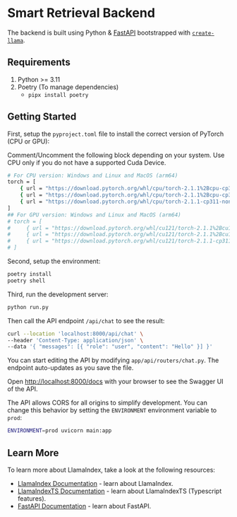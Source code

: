 # Smart Retrieval Backend

The backend is built using Python & [FastAPI](https://fastapi.tiangolo.com/) bootstrapped with [`create-llama`](https://github.com/run-llama/LlamaIndexTS/tree/main/packages/create-llama).

## Requirements

1. Python >= 3.11
2. Poetry (To manage dependencies)
   - ```pipx install poetry```

## Getting Started

First, setup the `pyproject.toml` file to install the correct version of PyTorch (CPU or GPU):

Comment/Uncomment the following block depending on your system. Use CPU only if you do not have a supported Cuda Device.

```bash
# For CPU version: Windows and Linux and MacOS (arm64)
torch = [
    { url = "https://download.pytorch.org/whl/cpu/torch-2.1.1%2Bcpu-cp311-cp311-win_amd64.whl", markers = "sys_platform == 'win32'" },
    { url = "https://download.pytorch.org/whl/cpu/torch-2.1.1%2Bcpu-cp311-cp311-linux_x86_64.whl", markers = "sys_platform == 'linux'" },
    { url = "https://download.pytorch.org/whl/cpu/torch-2.1.1-cp311-none-macosx_11_0_arm64.whl", markers = "sys_platform == 'darwin'" },
]
## For GPU version: Windows and Linux and MacOS (arm64)
# torch = [
#     { url = "https://download.pytorch.org/whl/cu121/torch-2.1.1%2Bcu121-cp311-cp311-win_amd64.whl", markers = "sys_platform == 'win32'" },
#     { url = "https://download.pytorch.org/whl/cu121/torch-2.1.1%2Bcu121-cp311-cp311-linux_x86_64.whl", markers = "sys_platform == 'linux'" },
#     { url = "https://download.pytorch.org/whl/cu121/torch-2.1.1-cp311-none-macosx_11_0_arm64.whl", markers = "sys_platform == 'darwin'" },
# ]
```

Second, setup the environment:

```bash
poetry install
poetry shell
```

Third, run the development server:

```bash
python run.py
```

Then call the API endpoint `/api/chat` to see the result:

```bash
curl --location 'localhost:8000/api/chat' \
--header 'Content-Type: application/json' \
--data '{ "messages": [{ "role": "user", "content": "Hello" }] }'
```

You can start editing the API by modifying `app/api/routers/chat.py`. The endpoint auto-updates as you save the file.

Open [http://localhost:8000/docs](http://localhost:8000/docs) with your browser to see the Swagger UI of the API.

The API allows CORS for all origins to simplify development. You can change this behavior by setting the `ENVIRONMENT` environment variable to `prod`:

```bash
ENVIRONMENT=prod uvicorn main:app
```

## Learn More

To learn more about LlamaIndex, take a look at the following resources:

- [LlamaIndex Documentation](https://docs.llamaindex.ai) - learn about LlamaIndex.
- [LlamaIndexTS Documentation](https://ts.llamaindex.ai) - learn about LlamaIndexTS (Typescript features).
- [FastAPI Documentation](https://fastapi.tiangolo.com/) - learn about FastAPI.
